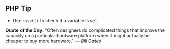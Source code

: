 ## PHP Tip
- Use `isset()` to check if a variable is set.  

**Quote of the Day:** "Often designers do complicated things that improve the capacity on a particular hardware platform when it might actually be cheaper to buy more hardware." — *Bill Gates*  
